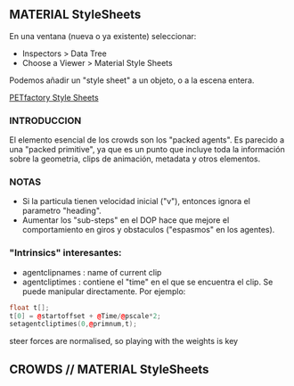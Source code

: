 ## MATERIAL StyleSheets ##   

En una ventana (nueva o ya existente) seleccionar:   
- Inspectors > Data Tree   
- Choose a Viewer > Material Style Sheets   

Podemos añadir un "style sheet" a un objeto, o a la escena entera.

[PETfactory Style Sheets](https://www.petfactory.se/notes/houdini_stylesheets/)   

### INTRODUCCION ###
El elemento esencial de los crowds son los "packed agents". Es parecido a una "packed primitive", ya que es un punto que incluye toda la información sobre la geometria, clips de animación, metadata y otros elementos.   


### NOTAS ###   
- Si la particula tienen velocidad inicial ("v"), entonces ignora el parametro "heading".   
- Aumentar los "sub-steps" en el DOP hace que mejore el comportamiento en giros y obstaculos ("espasmos" en los agentes).   


### "Intrinsics" interesantes:
- agentclipnames : name of current clip
- agentcliptimes : contiene el "time" en el que se encuentra el clip. Se puede manipular directamente. Por ejemplo:
```C++
float t[];
t[0] = @startoffset + @Time/@pscale*2;
setagentcliptimes(0,@primnum,t);
```

steer forces are normalised, so playing with the weights is key   

## CROWDS // MATERIAL StyleSheets ##   
